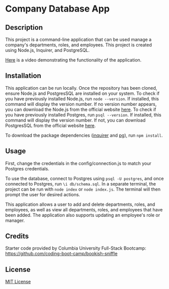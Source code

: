 # Company Database App

## Description

This project is a command-line application that can be used manage a company's departments, roles, and employees. This project is created using Node.js, Inquirer, and PostgreSQL.

[Here]() is a video demonstrating the functionality of the application.

## Installation

This application can be run locally. Once the repository has been cloned, ensure Node.js and PostgresSQL are installed on your system. To check if you have previously installed Node.js, run `node --version`. If installed, this command will display the version number. If no version number appears, you can download the Node.js from the official website [here](https://nodejs.org/en/download/package-manager). To check if you have previously installed Postgres, run `psql --version`. If installed, this command will display the version number. If not, you can download PostgresSQL from the official website [here](https://www.postgresql.org/download/).

To download the package dependencies ([inquirer](https://www.npmjs.com/package/inquirer) and [pg](https://www.npmjs.com/package/pg)), run `npm install`.

## Usage

First, change the credentials in the config/connection.js to match your Postgres credentials.

To use the database, connect to Postgres using `psql -U postgres`, and once connected to Postgres, run `\i db/schema.sql`. In a separate terminal, the project can be run with `node index` or `node index.js`. The terminal will then prompt the user for desired actions.

This application allows a user to add and delete departments, roles, and employees, as well as view all departments, roles, and employees that have been added. The application also supports updating an employee's role or manager. 

## Credits

Starter code provided by Columbia University Full-Stack Bootcamp: https://github.com/coding-boot-camp/bookish-sniffle

## License

[MIT License](https://opensource.org/license/mit)